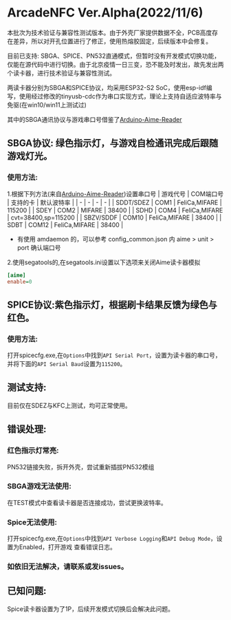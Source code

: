# ArcadeNFC Ver.Alpha(2022/11/6)
本批次为技术验证与兼容性测试版本。由于外壳厂家提供数据不全，PCB高度存在差异，所以对开孔位置进行了修正，使用热熔胶固定，后续版本中会修复。

目前已支持: SBGA、SPICE、PN532直通模式，但暂时没有开发模式切换功能，仅能在源代码中进行切换。由于北京疫情一日三变，恐不能及时发出，故先发出两个读卡器，进行技术验证与兼容性测试。

两读卡器分别为SBGA和SPICE协议，均采用ESP32-S2 SoC，使用esp-idf编写，使用经过修改的tinyusb-cdc作为串口实现方式，理论上支持自适应波特率与免驱(在win10/win11上测试过)

其中的SBGA通讯协议与游戏串口号借鉴了[Arduino-Aime-Reader](https://github.com/Sucareto/Arduino-Aime-Reader)

## SBGA协议: 绿色指示灯，与游戏自检通讯完成后跟随游戏灯光。
### 使用方法:
1.根据下列方法(来自[Arduino-Aime-Reader](https://github.com/Sucareto/Arduino-Aime-Reader))设置串口号
| 游戏代号 | COM端口号 | 支持的卡 | 默认波特率 |
| - | - | - | - |
| SDDT/SDEZ | COM1 | FeliCa,MIFARE | 115200 |
| SDEY | COM2 | MIFARE | 38400 |
| SDHD | COM4 | FeliCa,MIFARE | cvt=38400,sp=115200 |
| SBZV/SDDF | COM10 | FeliCa,MIFARE | 38400 |
| SDBT | COM12 | FeliCa,MIFARE | 38400 |
- 有使用 amdaemon 的，可以参考 config_common.json 内 aime > unit > port 确认端口号

2.使用segatools的,在segatools.ini设置以下选项来关闭Aime读卡器模拟
```ini
[aime]
enable=0
```
## SPICE协议:紫色指示灯，根据刷卡结果反馈为绿色与红色。
### 使用方法:
打开spicecfg.exe,在`Options`中找到`API Serial Port`，设置为读卡器的串口号，并将下面的`API Serial Baud`设置为`115200`。
## 测试支持:
目前仅在SDEZ与KFC上测试，均可正常使用。
## 错误处理:
### 红色指示灯常亮:
PN532链接失败，拆开外壳，尝试重新插拔PN532模组
### SBGA游戏无法使用:
在TEST模式中查看读卡器是否连接成功，尝试更换波特率。
### Spice无法使用:
打开spicecfg.exe,在`Options`中找到`API Verbose Logging`和`API Debug Mode`，设置为Enabled，打开游戏 查看错误日志。

### 如依旧无法解决，请联系或发issues。
## 已知问题:
Spice读卡器设置为了1P，后续开发模式切换后会解决此问题。
